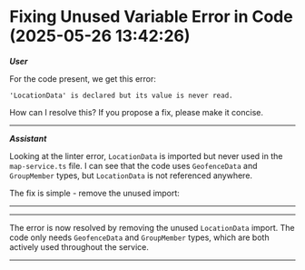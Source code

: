 <!-- Generated by SpecStory -->

# Fixing Unused Variable Error in Code (2025-05-26 13:42:26)

_**User**_

For the code present, we get this error:
```
'LocationData' is declared but its value is never read.
```
How can I resolve this? If you propose a fix, please make it concise.

---

_**Assistant**_

Looking at the linter error, `LocationData` is imported but never used in the `map-service.ts` file. I can see that the code uses `GeofenceData` and `GroupMember` types, but `LocationData` is not referenced anywhere.

The fix is simple - remove the unused import:

---



---

The error is now resolved by removing the unused `LocationData` import. The code only needs `GeofenceData` and `GroupMember` types, which are both actively used throughout the service.

---

